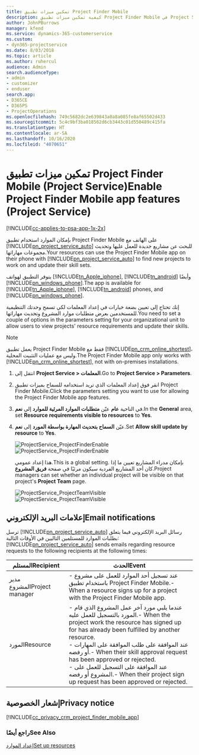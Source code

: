 ```yaml
---
title: تمكين ميزات تطبيق Project Finder Mobile
description: كيفية تمكين ميزات تطبيق Project Finder Mobile في Project Service
author: JohnPBurrows
manager: kfend
ms.service: dynamics-365-customerservice
ms.custom:
- dyn365-projectservice
ms.date: 8/03/2018
ms.topic: article
ms.author: ruhercul
audience: Admin
search.audienceType:
- admin
- customizer
- enduser
search.app:
- D365CE
- D365PS
- ProjectOperations
ms.openlocfilehash: 749c5682dc2e639843a0a8a085fe8af65502d433
ms.sourcegitcommit: 5c4c9bf3ba018562d6cb3443c01d550489c415fa
ms.translationtype: HT
ms.contentlocale: ar-SA
ms.lasthandoff: 10/16/2020
ms.locfileid: "4070651"
---
```

# <a name="enable-project-finder-mobile-app-features-project-service"></a><span data-ttu-id="9f54e-103">تمكين ميزات تطبيق Project Finder Mobile (Project Service)</span><span class="sxs-lookup"><span data-stu-id="9f54e-103">Enable Project Finder Mobile app features (Project Service)</span></span>

[!INCLUDE[cc-applies-to-psa-app-1x-2x](../includes/cc-applies-to-psa-app-1x-2x.md)]

<span data-ttu-id="9f54e-104">بإمكان الموارد استخدام تطبيق Project Finder Mobile‬‬ على الهاتف مع [!INCLUDE[pn_project_service_auto](../includes/pn-project-service-auto.md)] للبحث عن مشاريع جديدة للعمل عليها وتحديث مجموعات مهاراتها.</span><span class="sxs-lookup"><span data-stu-id="9f54e-104">Your resources can use the Project Finder Mobile app on their phone with [!INCLUDE[pn_project_service_auto](../includes/pn-project-service-auto.md)] to find new projects to work on and update their skill sets.</span></span>  
  
 <span data-ttu-id="9f54e-105">يتوفر التطبيق لهواتف [!INCLUDE[tn_Apple_iphone](../includes/tn-apple-iphone.md)], [!INCLUDE[tn_android](../includes/tn-android.md)] وأيضًا [!INCLUDE[pn_windows_phone](../includes/pn-windows-phone.md)].</span><span class="sxs-lookup"><span data-stu-id="9f54e-105">The app is available for [!INCLUDE[tn_Apple_iphone](../includes/tn-apple-iphone.md)], [!INCLUDE[tn_android](../includes/tn-android.md)] phones, and [!INCLUDE[pn_windows_phone](../includes/pn-windows-phone.md)].</span></span>  
  
 <span data-ttu-id="9f54e-106">إنك تحتاج إلى تعيين بضعة خيارات في إعداد المعلمات لكي تسمح وحدتك التنظيمية للمستخدمين بعرض متطلبات موارد المشروع وتحديث مهاراتها.</span><span class="sxs-lookup"><span data-stu-id="9f54e-106">You need to set a couple of options in the parameters setting for your organizational unit to allow users to view projects' resource requirements and update their skills.</span></span>  
  
> [!NOTE]
>  <span data-ttu-id="9f54e-107">يعمل تطبيق Project Finder Mobile‬‬ فقط مع [!INCLUDE[pn_crm_online_shortest](../includes/pn-crm-online-shortest.md)]، وليس مع عمليات التثبيت المحلية.</span><span class="sxs-lookup"><span data-stu-id="9f54e-107">The Project Finder Mobile app only works with [!INCLUDE[pn_crm_online_shortest](../includes/pn-crm-online-shortest.md)], not with on-premises installations.</span></span>  
  
1. <span data-ttu-id="9f54e-108">انتقل إلى **Project Service > المعلمات‬**.</span><span class="sxs-lookup"><span data-stu-id="9f54e-108">Go to **Project Service > Parameters**.</span></span>  
  
2. <span data-ttu-id="9f54e-109">انقر فوق إعداد المعلمات الذي تريد استخدامه للسماح بميزات تطبيق Project Finder Mobile‬‬.</span><span class="sxs-lookup"><span data-stu-id="9f54e-109">Click the parameters setting you want to use for allowing the Project Finder Mobile app features.</span></span>  
  
3. <span data-ttu-id="9f54e-110">في الناحية **عام** عيّن **متطلبات الموارد المرئية للموارد‬** إلى **نعم**.</span><span class="sxs-lookup"><span data-stu-id="9f54e-110">In the **General** area, set **Resource requirements visible to resources** to **Yes**.</span></span>  
  
4. <span data-ttu-id="9f54e-111">عيّن **السماح بتحديث المهارة بواسطة المورد‬** إلى **نعم**.</span><span class="sxs-lookup"><span data-stu-id="9f54e-111">Set **Allow skill update by resource** to **Yes**.</span></span>  
  
   <span data-ttu-id="9f54e-112">![ProjectService_ProjectFinderEnable](../psa/media/project-service-project-finder-enable.png "ProjectService_ProjectFinderEnable")</span><span class="sxs-lookup"><span data-stu-id="9f54e-112">![ProjectService_ProjectFinderEnable](../psa/media/project-service-project-finder-enable.png "ProjectService_ProjectFinderEnable")</span></span>  
  
   <span data-ttu-id="9f54e-113">هذا إعداد عمومي.</span><span class="sxs-lookup"><span data-stu-id="9f54e-113">This is a global setting.</span></span> <span data-ttu-id="9f54e-114">بإمكان مدراء المشاريع تعيين ما إذا كان أحد المشاريع الفردية سيكون مرئيًا في صفحة **فريق المشروع**.</span><span class="sxs-lookup"><span data-stu-id="9f54e-114">Project managers can set whether an individual project will be visible on that project's **Project Team** page.</span></span>  
  
   <span data-ttu-id="9f54e-115">![ProjectService_ProjectTeamVisible](../psa/media/project-service-project-team-visible.png "ProjectService_ProjectTeamVisible")</span><span class="sxs-lookup"><span data-stu-id="9f54e-115">![ProjectService_ProjectTeamVisible](../psa/media/project-service-project-team-visible.png "ProjectService_ProjectTeamVisible")</span></span>  
  
## <a name="email-notifications"></a><span data-ttu-id="9f54e-116">إعلامات البريد الإلكتروني</span><span class="sxs-lookup"><span data-stu-id="9f54e-116">Email notifications</span></span>  
 <span data-ttu-id="9f54e-117">ترسل [!INCLUDE[pn_project_service_auto](../includes/pn-project-service-auto.md)] رسائل البريد الإلكتروني فيما يتعلق بطلبات الموارد للمستلمين التاليين في الأوقات التالية:</span><span class="sxs-lookup"><span data-stu-id="9f54e-117">[!INCLUDE[pn_project_service_auto](../includes/pn-project-service-auto.md)] sends emails regarding resource requests to the following recipients at the following times:</span></span>  
  
|<span data-ttu-id="9f54e-118">المستلم</span><span class="sxs-lookup"><span data-stu-id="9f54e-118">Recipient</span></span>|<span data-ttu-id="9f54e-119">الحدث</span><span class="sxs-lookup"><span data-stu-id="9f54e-119">Event</span></span>|  
|---------------|-----------|  
|<span data-ttu-id="9f54e-120">مدير المشروع</span><span class="sxs-lookup"><span data-stu-id="9f54e-120">Project manager</span></span>|<span data-ttu-id="9f54e-121">-   عند تسجيل أحد الموارد للعمل على مشروع باستخدام تطبيق Project Finder Mobile.</span><span class="sxs-lookup"><span data-stu-id="9f54e-121">-   When a resource signs up for a project with the Project Finder Mobile app.</span></span>|  
|<span data-ttu-id="9f54e-122">المورد</span><span class="sxs-lookup"><span data-stu-id="9f54e-122">Resource</span></span>|<span data-ttu-id="9f54e-123">-   عندما يلبي مورد آخر عمل المشروع الذي قام المورد بالتسجيل للعمل عليه.</span><span class="sxs-lookup"><span data-stu-id="9f54e-123">-   When the project work the resource has signed up for has already been fulfilled by another resource.</span></span><br /><span data-ttu-id="9f54e-124">-   عند الموافقة على طلب الموافقة على المهارات أو رفضه.</span><span class="sxs-lookup"><span data-stu-id="9f54e-124">-   When their skill approval request has been approved or rejected.</span></span><br /><span data-ttu-id="9f54e-125">-   عند الموافقة على التسجيل للعمل على المشروع أو رفضه.</span><span class="sxs-lookup"><span data-stu-id="9f54e-125">-   When their project sign up request has been approved or rejected.</span></span>|  
  
## <a name="privacy-notice"></a><span data-ttu-id="9f54e-126">إشعار الخصوصية</span><span class="sxs-lookup"><span data-stu-id="9f54e-126">Privacy notice</span></span>  
 [!INCLUDE[cc_privacy_crm_project_finder_mobile_app](../includes/cc-privacy-crm-project-finder-mobile-app.md)]  
  
### <a name="see-also"></a><span data-ttu-id="9f54e-127">راجع أيضًا</span><span class="sxs-lookup"><span data-stu-id="9f54e-127">See Also</span></span>  
 [<span data-ttu-id="9f54e-128">إعداد الموارد</span><span class="sxs-lookup"><span data-stu-id="9f54e-128">Set up resources</span></span>](../psa/set-up-resources.md)

